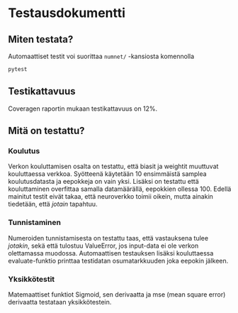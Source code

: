# Testausdokumentti
## Miten testata?

Automaattiset testit voi suorittaa `numnet/` -kansiosta komennolla
```bash
pytest
```
## Testikattavuus
Coveragen raportin mukaan testikattavuus on 12%.

## Mitä on testattu?

### Koulutus
Verkon kouluttamisen osalta on testattu, että biasit ja weightit muuttuvat kouluttaessa verkkoa. Syötteenä käytetään 10 ensimmäistä samplea koulutusdatasta ja eepokkeja on vain yksi. Lisäksi on testattu että kouluttaminen overfittaa samalla datamäärällä, eepokkien ollessa 100. Edellä mainitut testit eivät takaa, että neuroverkko toimii oikein, mutta ainakin tiedetään, että *jotain* tapahtuu.

### Tunnistaminen
Numeroiden tunnistamisesta on testattu taas, että vastauksena tulee *jotakin*, sekä että tulostuu ValueError, jos input-data ei ole verkon olettamassa muodossa. Automaattisen testauksen lisäksi kouluttaessa evaluate-funktio printtaa testidatan osumatarkkuuden joka eepokin jälkeen.

### Yksikkötestit
Matemaattiset funktiot Sigmoid, sen derivaatta ja mse (mean square error) derivaatta testataan yksikkötestein.
